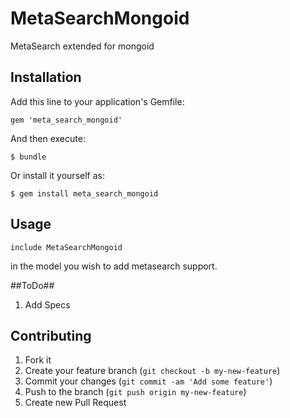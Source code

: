 # MetaSearchMongoid

MetaSearch extended for mongoid

## Installation

Add this line to your application's Gemfile:

    gem 'meta_search_mongoid'

And then execute:

    $ bundle

Or install it yourself as:

    $ gem install meta_search_mongoid

## Usage


  `include MetaSearchMongoid`
  
  in the model you wish to add metasearch support.
    
##ToDo##


1. Add Specs

## Contributing

1. Fork it
2. Create your feature branch (`git checkout -b my-new-feature`)
3. Commit your changes (`git commit -am 'Add some feature'`)
4. Push to the branch (`git push origin my-new-feature`)
5. Create new Pull Request
